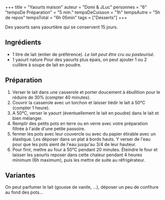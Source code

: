 +++
title = "Yaourts maison"
auteur = "Domi & JLuc"
personnes = "6"
"tempsDe Préparation" = "5 min."
tempsDeCuisson = "1h"
tempsAutre = "5h de repos"
tempsTotal = "6h 05min"
tags = ["Desserts"] 
+++

Des yaourts sans yaourtière qui se conservent 15 jours.
## Ingrédients
- 1 litre de lait (entier de préférence). _Le lait peut être cru ou pasteurisé._
- 1 yaourt nature
Pour des yaourts plus épais, on peut ajouter 1 ou 2 cuillère à soupe de lait en poudre.

## Préparation
1. Verser le lait dans une casserole et porter doucement à ébullition pour le réduire de 30% (compter 40 minutes).
2. Couvrir la casserole avec un torchon et laisser tiédir le lait à 50°C (compter 1 heure).
3. A 50°C, verser le yaourt (éventuellement le lait en poudre) dans le lait et bien mélanger.
4. Remplir des petits pots en terre ou en verre avec votre préparation filtrée à l'aide d'une petite passoire.
5. fermer les pots avec leur couvercle ou avec du papier étirable avec un élastique. Les déposer dans un plat à bords hauts. Y verser de l'eau pour que les pots aient de l'eau jusqu'au 3/4 de leur hauteur.
6. Pour finir, mettre au four à 50°C pendant 20 minutes.  Éteindre le four et laisser les yaourts reposer dans cette chaleur pendant 4 heures minimum (6h maximum), puis les mettre de suite au réfrigérateur.

## Variantes
On peut parfumer le lait (gousse de vanile, ...), déposer un peu de confiture au fond des pots...

